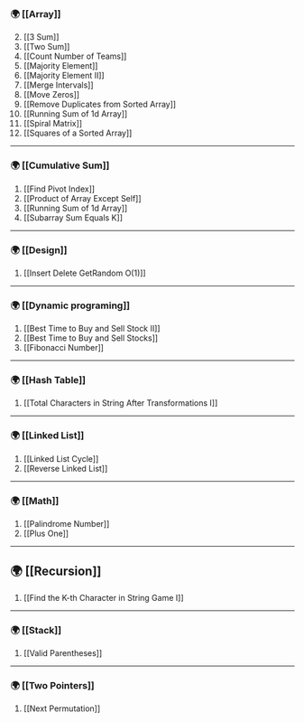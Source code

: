 ### 🌍 [[Array]]

2. [[3 Sum]]
3. [[Two Sum]]
4. [[Count Number of Teams]]
5. [[Majority Element]]
6. [[Majority Element II]] 
7. [[Merge Intervals]]
8. [[Move Zeros]]
9. [[Remove Duplicates from Sorted Array]]
10. [[Running Sum of 1d Array]]
11. [[Spiral Matrix]]
12. [[Squares of a Sorted Array]]
--- 
### 🌍 [[Cumulative Sum]]

1. [[Find Pivot Index]]
2. [[Product of Array Except Self]]
3. [[Running Sum of 1d Array]]
4. [[Subarray Sum Equals K]]

---
### 🌍 [[Design]]

1.  [[Insert Delete GetRandom O(1)]]

---
### 🌍 [[Dynamic programing]]

1. [[Best Time to Buy and Sell Stock II]]
2. [[Best Time to Buy and Sell Stocks]]
3. [[Fibonacci Number]]
--- 
### 🌍 [[Hash Table]]

1. [[Total Characters in String After Transformations I]]
--- 
### 🌍 [[Linked List]]

1. [[Linked List Cycle]]
2. [[Reverse Linked List]]
---
### 🌍 [[Math]]

1. [[Palindrome Number]]
2. [[Plus One]]
---
## 🌍 [[Recursion]]

1.  [[Find the K-th Character in String Game I]]


---

### 🌍 [[Stack]]

1. [[Valid Parentheses]]

---
### 🌍 [[Two Pointers]]

1.  [[Next Permutation]]